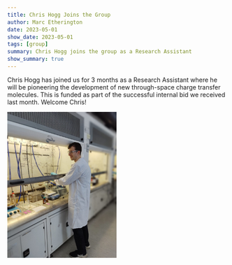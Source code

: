 ```yaml
---
title: Chris Hogg Joins the Group
author: Marc Etherington
date: 2023-05-01
show_date: 2023-05-01
tags: [group]
summary: Chris Hogg joins the group as a Research Assistant
show_summary: true
---
```

Chris Hogg has joined us for 3 months as a Research Assistant where he will be pioneering the development of new through-space charge transfer molecules. This is funded as part of the successful internal bid we received last month. Welcome Chris!

<img src="https://github.com/marc-k-etherington/marc-k-etherington.github.io/blob/main/content/post/images/Chris_Hogg_May_2023.jpeg?raw=true" width="250" height="auto">
